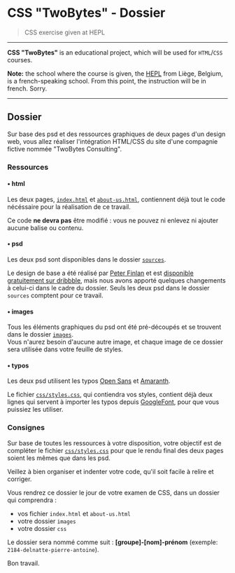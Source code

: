 # CSS "TwoBytes" - Dossier

> CSS exercise given at HEPL

* * *

**CSS "TwoBytes"** is an educational project, which will be used for `HTML`/`CSS` courses.

**Note:** the school where the course is given, the [HEPL](http://www.provincedeliege.be/hauteecole) from Liège, Belgium, is a french-speaking school. From this point, the instruction will be in french. Sorry.

* * *

## Dossier

Sur base des psd et des ressources graphiques de deux pages d'un design web, vous allez réaliser l'intégration HTML/CSS du site d'une compagnie fictive nommée "TwoBytes Consulting".

### Ressources

#### • html

Les deux pages, [`index.html`](./index.html) et [`about-us.html`](./about-us.html), contiennent déjà tout le code nécéssaire pour la réalisation de ce travail.

Ce code **ne devra pas** être modifié : vous ne pouvez ni enlevez ni ajouter aucune balise ou contenu.

#### • psd

Les deux psd sont disponibles dans le dossier [`sources`](./sources).

Le design de base a été réalisé par [Peter Finlan](http://peterfinlan.com) et est [disponible gratuitement sur dribbble](https://dribbble.com/shots/1461343-TwoBytes-Free-PSD-Website-Template), mais nous avons apporté quelques changements à celui-ci dans le cadre du dossier. Seuls les deux psd dans le dossier `sources` comptent pour ce travail.

#### • images

Tous les éléments graphiques du psd ont été pré-découpés et se trouvent dans le dossier [`images`](./images).  
Vous n'aurez besoin d'aucune autre image, et chaque image de ce dossier sera utilisée dans votre feuille de styles.

#### • typos

Les deux psd utilisent les typos [Open Sans](https://www.fontsquirrel.com/fonts/open-sans) et [Amaranth](https://www.fontsquirrel.com/fonts/amaranth).

Le fichier [`css/styles.css`](./css/styles.css), qui contiendra vos styles, contient déjà deux lignes qui servent à importer les typos depuis [GoogleFont](https://www.google.com/fonts), pour que vous puissiez les utiliser.

### Consignes

Sur base de toutes les ressources à votre disposition, votre objectif est de compléter le fichier [`css/styles.css`](./css/styles.css) pour que le rendu final des deux pages soient les mêmes que dans les psd.

Veillez à bien organiser et indenter votre code, qu'il soit facile à relire et corriger.

Vous rendrez ce dossier le jour de votre examen de CSS, dans un dossier qui comprendra : 

* vos fichier `index.html` et `about-us.html`
* votre dossier `images`
* votre dossier `css`

Le dossier sera nommé comme suit : **[groupe]-[nom]-prénom** (exemple: `2184-delnatte-pierre-antoine`).

Bon travail.